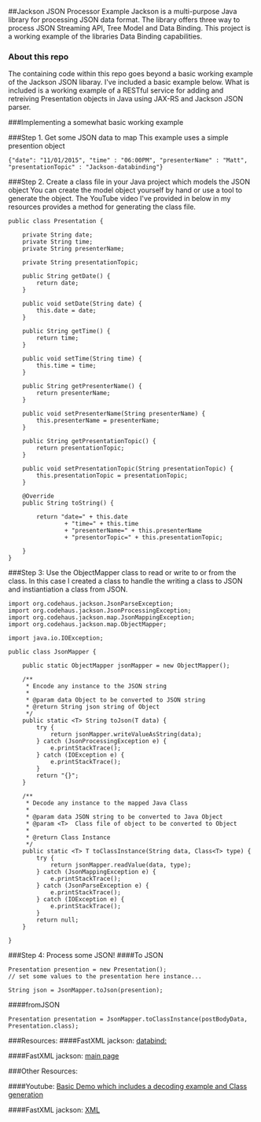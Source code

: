 ##Jackson JSON Processor Example
Jackson is a multi-purpose Java library for processing JSON data format. The library offers three way to process JSON
Streaming API, Tree Model and Data Binding. This project is a working example of the libraries Data Binding capabilities.

### About this repo
The containing code within this repo goes beyond a basic working example of the Jackson JSON libaray. I've included a basic example below. 
What is included is a working example of a RESTful service for adding and retreiving Presentation objects in Java using JAX-RS and Jackson JSON parser.

###Implementing a somewhat basic working example

###Step 1. Get some JSON data to map
This example uses a simple presention object
```
{"date": "11/01/2015", "time" : "06:00PM", "presenterName" : "Matt", "presentationTopic" : "Jackson-databinding"} 
```

###Step 2. Create a class file in your Java project which models the JSON object
You can create the model object yourself by hand or use a tool to generate the object. The YouTube video I've provided
in below in my resources provides a method for generating the class file.
```
public class Presentation {

    private String date;
    private String time;
    private String presenterName;

    private String presentationTopic;

    public String getDate() {
        return date;
    }

    public void setDate(String date) {
        this.date = date;
    }

    public String getTime() {
        return time;
    }

    public void setTime(String time) {
        this.time = time;
    }

    public String getPresenterName() {
        return presenterName;
    }

    public void setPresenterName(String presenterName) {
        this.presenterName = presenterName;
    }

    public String getPresentationTopic() {
        return presentationTopic;
    }

    public void setPresentationTopic(String presentationTopic) {
        this.presentationTopic = presentationTopic;
    }

    @Override
    public String toString() {

        return "date=" + this.date
                + "time=" + this.time
                + "presenterName=" + this.presenterName
                + "presentorTopic=" + this.presentationTopic;

    }
}

```

###Step 3: Use the ObjectMapper class to read or write to or from the class.
In this case I created a class to handle the writing a class to JSON and instiantiation a class from JSON.

```
import org.codehaus.jackson.JsonParseException;
import org.codehaus.jackson.JsonProcessingException;
import org.codehaus.jackson.map.JsonMappingException;
import org.codehaus.jackson.map.ObjectMapper;

import java.io.IOException;

public class JsonMapper {

    public static ObjectMapper jsonMapper = new ObjectMapper();

    /**
     * Encode any instance to the JSON string
     *
     * @param data Object to be converted to JSON string
     * @return String json string of Object
     */
    public static <T> String toJson(T data) {
        try {
            return jsonMapper.writeValueAsString(data);
        } catch (JsonProcessingException e) {
            e.printStackTrace();
        } catch (IOException e) {
            e.printStackTrace();
        }
        return "{}";
    }

    /**
     * Decode any instance to the mapped Java Class
     *
     * @param data JSON string to be converted to Java Object
     * @param <T>  Class file of object to be converted to Object
     *
     * @return Class Instance
     */
    public static <T> T toClassInstance(String data, Class<T> type) {
        try {
            return jsonMapper.readValue(data, type);
        } catch (JsonMappingException e) {
            e.printStackTrace();
        } catch (JsonParseException e) {
            e.printStackTrace();
        } catch (IOException e) {
            e.printStackTrace();
        }
        return null;
    }

}

```
###Step 4: Process some JSON!
####To JSON
```
Presentation presention = new Presentation();
// set some values to the presentation here instance...

String json = JsonMapper.toJson(presention);
```

####fromJSON
```
Presentation presentation = JsonMapper.toClassInstance(postBodyData, Presentation.class);
```

###Resources:
####FastXML jackson: [databind:](https://github.com/FasterXML/jackson-databind)

####FastXML jackson: [main page](https://github.com/FasterXML/jackson)

###Other Resources:

####Youtube: [Basic Demo which includes a decoding example and Class generation](https://www.youtube.com/watch?v=PARyHhklbgc)

####FastXML jackson: [XML](https://github.com/FasterXML/jackson-dataformat-xml/wiki)